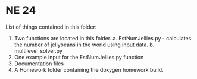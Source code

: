 NE 24
=====
List of things contained in this folder:

1. Two functions are located in this folder. 
	a. EstNumJellies.py - calculates the number of jellybeans in the world using input data.
	b. multilevel_solver.py
2. One example input for the EstNumJellies.py function
3. Documentation files
4. A Homework folder containing the doxygen homework build.



